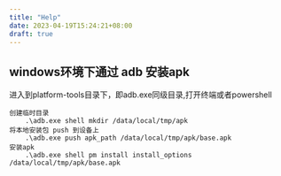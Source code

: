 ```yaml
---
title: "Help"
date: 2023-04-19T15:24:21+08:00
draft: true
---
```


## windows环境下通过 adb 安装apk
进入到platform-tools目录下，即adb.exe同级目录,打开终端或者powershell  
``` shell
创建临时目录
    .\adb.exe shell mkdir /data/local/tmp/apk
将本地安装包 push 到设备上
    .\adb.exe push apk_path /data/local/tmp/apk/base.apk
安装apk
    .\adb.exe shell pm install install_options /data/local/tmp/apk/base.apk
```
